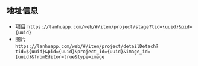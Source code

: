 
## 地址信息
* 项目 
`https://lanhuapp.com/web/#/item/project/stage?tid={uuid}&pid={uuid}`
* 图片   
`https://lanhuapp.com/web/#/item/project/detailDetach?tid=${uuid}&pid={uuid}&project_id={uuid}&image_id={uuid}&fromEditor=true&type=image`